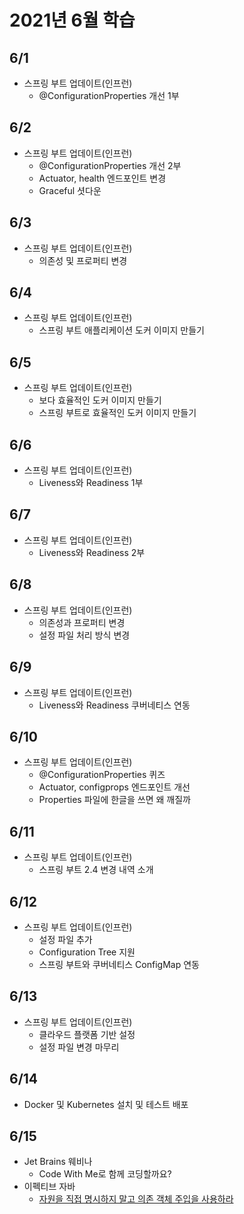 # 2021년 6월 학습

## 6/1

- 스프링 부트 업데이트(인프런)
  - @ConfigurationProperties 개선 1부

## 6/2

- 스프링 부트 업데이트(인프런)
  - @ConfigurationProperties 개선 2부
  - Actuator, health 엔드포인트 변경
  - Graceful 셧다운

## 6/3

- 스프링 부트 업데이트(인프런)
  - 의존성 및 프로퍼티 변경

## 6/4

- 스프링 부트 업데이트(인프런)
  - 스프링 부트 애플리케이션 도커 이미지 만들기

## 6/5

- 스프링 부트 업데이트(인프런)
  - 보다 효율적인 도커 이미지 만들기
  - 스프링 부트로 효율적인 도커 이미지 만들기

## 6/6

- 스프링 부트 업데이트(인프런)
  - Liveness와 Readiness 1부

## 6/7

- 스프링 부트 업데이트(인프런)
  - Liveness와 Readiness 2부

## 6/8

- 스프링 부트 업데이트(인프런)
  - 의존성과 프로퍼티 변경
  - 설정 파일 처리 방식 변경

## 6/9

- 스프링 부트 업데이트(인프런)
  - Liveness와 Readiness 쿠버네티스 연동

## 6/10

- 스프링 부트 업데이트(인프런)
  - @ConfigurationProperties 퀴즈
  - Actuator, configprops 엔드포인트 개선
  - Properties 파일에 한글을 쓰면 왜 깨질까

## 6/11

- 스프링 부트 업데이트(인프런)
  - 스프링 부트 2.4 변경 내역 소개

## 6/12

- 스프링 부트 업데이트(인프런)
  - 설정 파일 추가
  - Configuration Tree 지원
  - 스프링 부트와 쿠버네티스 ConfigMap 연동

## 6/13

- 스프링 부트 업데이트(인프런)
  - 클라우드 플랫폼 기반 설정
  - 설정 파일 변경 마무리

## 6/14

- Docker 및 Kubernetes 설치 및 테스트 배포

## 6/15

- Jet Brains 웨비나
  - Code With Me로 함께 코딩할까요?
- 이펙티브 자바
  - [자원을 직접 명시하지 말고 의존 객체 주입을 사용하라](../Java/EffectiveJava/item_05.md)
